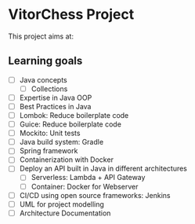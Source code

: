 # VitorChess Project

This project aims at:

## Learning goals

- [ ] Java concepts
  - [ ] Collections
- [ ] Expertise in Java OOP
- [ ] Best Practices in Java
- [ ] Lombok: Reduce boilerplate code
- [ ] Guice: Reduce boilerplate code
- [ ] Mockito: Unit tests
- [ ] Java build system: Gradle
- [ ] Spring framework
- [ ] Containerization with Docker
- [ ] Deploy an API built in Java in different architectures
  - [ ] Serverless: Lambda + API Gateway
  - [ ] Container: Docker for Webserver
- [ ] CI/CD using open source frameworks: Jenkins
- [ ] UML for project modelling
- [ ] Architecture Documentation
